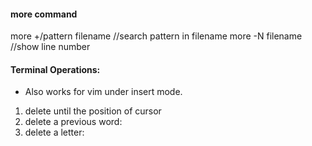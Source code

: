 #### more command
more +/pattern filename     //search pattern in filename
more -N filename            //show line number

#### Terminal Operations:
- Also works for vim under insert mode.
1. delete until the position of cursor <C-u>
2. delete a previous word: <C-w>
3. delete a letter: <C-h>
